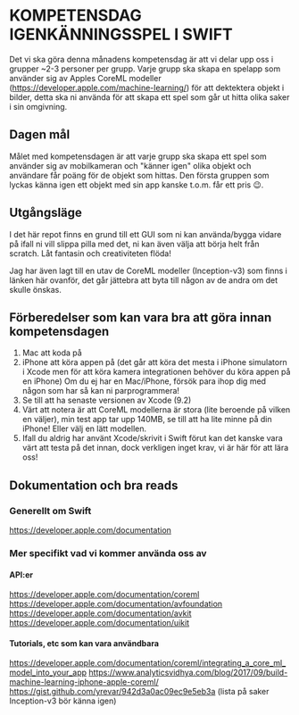   # KOMPETENSDAG IGENKÄNNINGSSPEL I SWIFT

  Det vi ska göra denna månadens kompetensdag är att vi delar upp oss i grupper ~2-3 personer per grupp. Varje grupp ska skapa en spelapp som använder sig av Apples CoreML modeller (https://developer.apple.com/machine-learning/) för att dektektera objekt i bilder, detta ska ni använda för att skapa ett spel som går ut hitta olika saker i sin omgivning.

  ## Dagen mål
  Målet med kompetensdagen är att varje grupp ska skapa ett spel som använder sig av mobilkameran och "känner igen" olika objekt och användare får poäng för de objekt som hittas. Den första gruppen som lyckas känna igen ett objekt med sin app kanske t.o.m. får ett pris 😉.

  ## Utgångsläge
  I det här repot finns en grund till ett GUI som ni kan använda/bygga vidare på ifall ni vill slippa pilla med det, ni kan även välja att börja helt från scratch. Låt fantasin och creativiteten flöda!

  Jag har även lagt till en utav de CoreML modeller (Inception-v3) som finns i länken här ovanför, det går jättebra att byta till någon av de andra om det skulle önskas.

  ## Förberedelser som kan vara bra att göra innan kompetensdagen
  1. Mac att koda på
  3. iPhone att köra appen på (det går att köra det mesta i iPhone simulatorn i Xcode men för att köra kamera integrationen behöver du köra appen på en iPhone)
  Om du ej har en Mac/iPhone, försök para ihop dig med någon som har så kan ni parprogrammera!
  3. Se till att ha senaste versionen av Xcode (9.2)
  4. Värt att notera är att CoreML modellerna är stora (lite beroende på vilken en väljer), min test app tar upp 140MB, se till att ha lite minne på din iPhone! Eller välj en lätt modellen.
  5. Ifall du aldrig har använt Xcode/skrivit i Swift förut kan det kanske vara värt att testa på det innan, dock verkligen inget krav, vi är här för att lära oss!

  ## Dokumentation och bra reads
  ### Generellt om Swift
  https://developer.apple.com/documentation
  ### Mer specifikt vad vi kommer använda oss av
  #### API:er
  https://developer.apple.com/documentation/coreml
  https://developer.apple.com/documentation/avfoundation
  https://developer.apple.com/documentation/avkit
  https://developer.apple.com/documentation/uikit

  #### Tutorials, etc som kan vara användbara
  https://developer.apple.com/documentation/coreml/integrating_a_core_ml_model_into_your_app
  https://www.analyticsvidhya.com/blog/2017/09/build-machine-learning-iphone-apple-coreml/
  https://gist.github.com/yrevar/942d3a0ac09ec9e5eb3a (lista på saker Inception-v3 bör känna igen)
